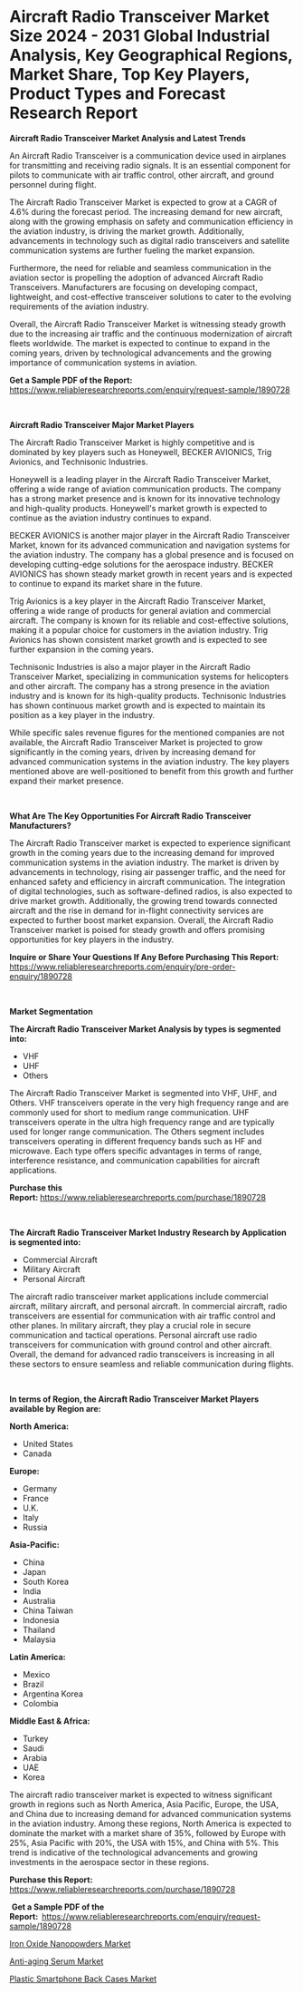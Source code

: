<p><h1>Aircraft Radio Transceiver Market Size 2024 - 2031 Global Industrial Analysis, Key Geographical Regions, Market Share, Top Key Players, Product Types and Forecast Research Report</h1></p><p><strong>Aircraft Radio Transceiver Market Analysis and Latest Trends</strong></p>
<p><p>An Aircraft Radio Transceiver is a communication device used in airplanes for transmitting and receiving radio signals. It is an essential component for pilots to communicate with air traffic control, other aircraft, and ground personnel during flight.</p><p>The Aircraft Radio Transceiver Market is expected to grow at a CAGR of 4.6% during the forecast period. The increasing demand for new aircraft, along with the growing emphasis on safety and communication efficiency in the aviation industry, is driving the market growth. Additionally, advancements in technology such as digital radio transceivers and satellite communication systems are further fueling the market expansion.</p><p>Furthermore, the need for reliable and seamless communication in the aviation sector is propelling the adoption of advanced Aircraft Radio Transceivers. Manufacturers are focusing on developing compact, lightweight, and cost-effective transceiver solutions to cater to the evolving requirements of the aviation industry.</p><p>Overall, the Aircraft Radio Transceiver Market is witnessing steady growth due to the increasing air traffic and the continuous modernization of aircraft fleets worldwide. The market is expected to continue to expand in the coming years, driven by technological advancements and the growing importance of communication systems in aviation.</p></p>
<p><strong>Get a Sample PDF of the Report:&nbsp;</strong> <a href="https://www.reliableresearchreports.com/enquiry/request-sample/1890728">https://www.reliableresearchreports.com/enquiry/request-sample/1890728</a></p>
<p>&nbsp;</p>
<p><strong>Aircraft Radio Transceiver Major Market Players</strong></p>
<p><p>The Aircraft Radio Transceiver Market is highly competitive and is dominated by key players such as Honeywell, BECKER AVIONICS, Trig Avionics, and Technisonic Industries. </p><p>Honeywell is a leading player in the Aircraft Radio Transceiver Market, offering a wide range of aviation communication products. The company has a strong market presence and is known for its innovative technology and high-quality products. Honeywell's market growth is expected to continue as the aviation industry continues to expand.</p><p>BECKER AVIONICS is another major player in the Aircraft Radio Transceiver Market, known for its advanced communication and navigation systems for the aviation industry. The company has a global presence and is focused on developing cutting-edge solutions for the aerospace industry. BECKER AVIONICS has shown steady market growth in recent years and is expected to continue to expand its market share in the future.</p><p>Trig Avionics is a key player in the Aircraft Radio Transceiver Market, offering a wide range of products for general aviation and commercial aircraft. The company is known for its reliable and cost-effective solutions, making it a popular choice for customers in the aviation industry. Trig Avionics has shown consistent market growth and is expected to see further expansion in the coming years.</p><p>Technisonic Industries is also a major player in the Aircraft Radio Transceiver Market, specializing in communication systems for helicopters and other aircraft. The company has a strong presence in the aviation industry and is known for its high-quality products. Technisonic Industries has shown continuous market growth and is expected to maintain its position as a key player in the industry.</p><p>While specific sales revenue figures for the mentioned companies are not available, the Aircraft Radio Transceiver Market is projected to grow significantly in the coming years, driven by increasing demand for advanced communication systems in the aviation industry. The key players mentioned above are well-positioned to benefit from this growth and further expand their market presence.</p></p>
<p>&nbsp;</p>
<p><strong>What Are The Key Opportunities For Aircraft Radio Transceiver Manufacturers?</strong></p>
<p><p>The Aircraft Radio Transceiver market is expected to experience significant growth in the coming years due to the increasing demand for improved communication systems in the aviation industry. The market is driven by advancements in technology, rising air passenger traffic, and the need for enhanced safety and efficiency in aircraft communication. The integration of digital technologies, such as software-defined radios, is also expected to drive market growth. Additionally, the growing trend towards connected aircraft and the rise in demand for in-flight connectivity services are expected to further boost market expansion. Overall, the Aircraft Radio Transceiver market is poised for steady growth and offers promising opportunities for key players in the industry.</p></p>
<p><strong>Inquire or Share Your Questions If Any Before Purchasing This Report:</strong> <a href="https://www.reliableresearchreports.com/enquiry/pre-order-enquiry/1890728">https://www.reliableresearchreports.com/enquiry/pre-order-enquiry/1890728</a></p>
<p>&nbsp;</p>
<p><strong>Market Segmentation</strong></p>
<p><strong>The Aircraft Radio Transceiver Market Analysis by types is segmented into:</strong></p>
<p><ul><li>VHF</li><li>UHF</li><li>Others</li></ul></p>
<p><p>The Aircraft Radio Transceiver Market is segmented into VHF, UHF, and Others. VHF transceivers operate in the very high frequency range and are commonly used for short to medium range communication. UHF transceivers operate in the ultra high frequency range and are typically used for longer range communication. The Others segment includes transceivers operating in different frequency bands such as HF and microwave. Each type offers specific advantages in terms of range, interference resistance, and communication capabilities for aircraft applications.</p></p>
<p><strong>Purchase this Report:&nbsp;</strong><a href="https://www.reliableresearchreports.com/purchase/1890728">https://www.reliableresearchreports.com/purchase/1890728</a></p>
<p>&nbsp;</p>
<p><strong>The Aircraft Radio Transceiver Market Industry Research by Application is segmented into:</strong></p>
<p><ul><li>Commercial Aircraft</li><li>Military Aircraft</li><li>Personal Aircraft</li></ul></p>
<p><p>The aircraft radio transceiver market applications include commercial aircraft, military aircraft, and personal aircraft. In commercial aircraft, radio transceivers are essential for communication with air traffic control and other planes. In military aircraft, they play a crucial role in secure communication and tactical operations. Personal aircraft use radio transceivers for communication with ground control and other aircraft. Overall, the demand for advanced radio transceivers is increasing in all these sectors to ensure seamless and reliable communication during flights.</p></p>
<p>&nbsp;</p>
<p><strong>In terms of Region, the Aircraft Radio Transceiver Market Players available by Region are:</strong></p>
<p>
    <p> <strong> North America: </strong>
        <ul>
            <li>United States</li>
            <li>Canada</li>
        </ul>
        </p> 
    <p> <strong> Europe: </strong>
        <ul>
            <li>Germany</li>
            <li>France</li>
            <li>U.K.</li>
            <li>Italy</li>
            <li>Russia</li>
        </ul>
        </p> 
    <p> <strong> Asia-Pacific: </strong>
        <ul>
            <li>China</li>
            <li>Japan</li>
            <li>South Korea</li>
            <li>India</li>
            <li>Australia</li>
            <li>China Taiwan</li>
            <li>Indonesia</li>
            <li>Thailand</li>
            <li>Malaysia</li>
        </ul>
        </p> 
    <p> <strong> Latin America: </strong>
        <ul>
            <li>Mexico</li>
            <li>Brazil</li>
            <li>Argentina Korea</li>
            <li>Colombia</li>
        </ul>
        </p> 
    <p> <strong> Middle East & Africa: </strong>
        <ul>
            <li>Turkey</li>
            <li>Saudi</li>
            <li>Arabia</li>
            <li>UAE</li>
            <li>Korea</li>
        </ul>
    </p>
    </p>
<p><p>The aircraft radio transceiver market is expected to witness significant growth in regions such as North America, Asia Pacific, Europe, the USA, and China due to increasing demand for advanced communication systems in the aviation industry. Among these regions, North America is expected to dominate the market with a market share of 35%, followed by Europe with 25%, Asia Pacific with 20%, the USA with 15%, and China with 5%. This trend is indicative of the technological advancements and growing investments in the aerospace sector in these regions.</p></p>
<p><strong>Purchase this Report: </strong><a href="https://www.reliableresearchreports.com/purchase/1890728">https://www.reliableresearchreports.com/purchase/1890728</a></p>
<p>&nbsp;<strong>Get a Sample PDF of the Report:&nbsp;&nbsp;</strong><a href="https://www.reliableresearchreports.com/enquiry/request-sample/1890728">https://www.reliableresearchreports.com/enquiry/request-sample/1890728</a></p>
<p><strong></strong></p>
<p><p><a href="https://view.publitas.com/reportprime-1/iron-oxide-nanopowders-market-furnish-information-about-market-size-market-share-market-dynamics-and-projections-spanning-from-2023-to-2030/">Iron Oxide Nanopowders Market</a></p><p><a href="https://view.publitas.com/reportprime-1/decoding-the-anti-aging-serum-market-a-deep-dive-into-the-latest-market-trends-market-segmentation-and-competitive-analysis/">Anti-aging Serum Market</a></p><p><a href="https://view.publitas.com/reportprime-1/plastic-smartphone-back-cases-market-a-comprehensive-report-of-its-market-share-growth-trends-2023-2030/">Plastic Smartphone Back Cases Market</a></p></p>